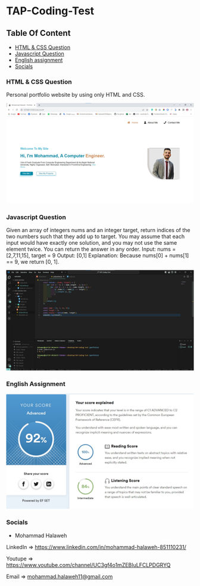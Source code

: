 # TAP-Coding-Test

## Table Of Content

- [HTML & CSS Question](#HTML&CSS-Question)
- [Javascript Question](#Javascript-Question)
- [English assignment](#English-assignment)
- [Socials](#Socials)

### HTML & CSS Question

Personal portfolio website by using only HTML and CSS.

![Portfolio](./assets/Screenshoots/PorfolioScreenshoot1.jpg)

### Javascript Question

Given an array of integers nums and an integer target, return indices of the two numbers such that they add up to target.
You may assume that each input would have exactly one solution, and you may not use the same element twice.
You can return the answer in any order.
Input: nums = [2,7,11,15], target = 9
Output: [0,1]
Explanation: Because nums[0] + nums[1] == 9, we return [0, 1].

![JsQuestion](./assets/Screenshoots/jsQuestionScreenshoot.jpg)

### English Assignment

![EnglishAssignment](./assets/Screenshoots/English%20assessment-Mohammad%20Halaweh.jpeg)

### Socials

- Mohammad Halaweh

LinkedIn => https://www.linkedin.com/in/mohammad-halaweh-851110231/

Youtupe => https://www.youtube.com/channel/UC3gf4o1mZEBIuLFCLPDGRYQ

Email => mohammad.halaweh11@gmail.com

